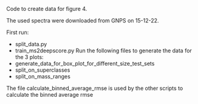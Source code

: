 Code to create data for figure 4.

The used spectra were downloaded from GNPS on 15-12-22.

First run:
- split_data.py
- train_ms2deepscore.py
Run the following files to generate the data for the 3 plots:
- generate_data_for_box_plot_for_different_size_test_sets
- split_on_superclasses
- split_on_mass_ranges

The file calculate_binned_average_rmse is used by the other scripts to calculate the binned average rmse
